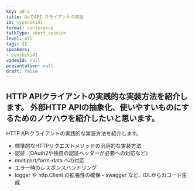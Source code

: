 ```yaml
---
key: a9-s
title: GoでAPI クライアントの実装
id: yyoshiki41
format: conference
talkType: short_session
level: All
tags: []
speakers:
- yyoshiki41
videoId: null
presentation: null
draft: false
---
```

HTTP APIクライアントの実践的な実装方法を紹介します。
外部HTTP APIの抽象化、使いやすいものにするためのノウハウを紹介したいと思います。
---
HTTP APIクライアントの実践的な実装方法を紹介します。

- 標準的なHTTPリクエストメソッドの汎用的な実装方法
- 認証（OAuth2や独自の認証ヘッダーが必要への対応など）
- multipart/form-data への対応
- エラー時のレスポンスハンドリング
- logger や http.Client の拡張性の確保 - swagger など、IDLからのコード生成